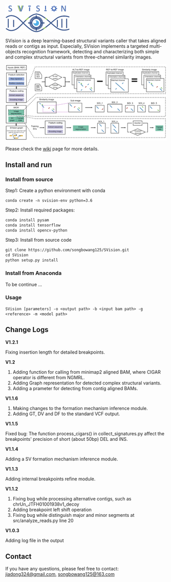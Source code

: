 <img src="https://github.com/xjtu-omics/SVision/blob/master/supports/svision-logo.png" alt="svision_logo" width="40%" height="40%" align=center/>


SVision is a deep learning-based structural variants caller that takes aligned reads or contigs as input. Especially, SVision implements a targeted multi-objects recognition framework, detecting and characterizing both simple and complex structural variants from three-channel similarity images.

<img src="https://github.com/xjtu-omics/SVision/blob/master/supports/workflow.png" alt="SVision workflow" align=center/>


Please check the [wiki](https://github.com/xjtu-omics/SVision/wiki) page for more details. 


## Install and run

### Install from source
Step1: Create a python environment with conda

```
conda create -n svision-env python=3.6
```

Step2: Install required packages:

```
conda install pysam
conda install tensorflow
conda install opencv-python
```
Step3: Install from source code

```
git clone https://github.com/songbowang125/SVision.git
cd SVision
python setup.py install
```

### Install from Anaconda

To be continue ...


### Usage

```
SVision [parameters] -o <output path> -b <input bam path> -g <reference> -m <model path>
```


## Change Logs

**V1.2.1**

Fixing insertion length for detailed breakpoints.

**V1.2**

1. Adding function for calling from minimap2 aligned BAM, where CIGAR operator is different from NGMRL.
2. Adding Graph representation for detected complex structural variants.
3. Adding a prameter for detecting from contig aligned BAMs.

**V1.1.6**

1. Making changes to the formation mechanism inference module.
2. Adding GT, DV and DF to the standard VCF output.

**V1.1.5**

Fixed bug: The function process_cigars() in collect_signatures.py affect the breakpoints' precision of short (about 50bp) DEL and INS.

**V1.1.4**

Adding a SV formation mechanism inference module.

**V1.1.3**

Adding internal breakpoints refine module.

**V1.1.2**

1. Fixing bug while processing alternative contigs, such as chrUn_JTFH01001938v1_decoy
2. Adding breakpoint left shift operation
3. Fixing bug while distinguish major and minor segments at src/analyze_reads.py line 20

**V1.0.3**

Adding log file in the output

## Contact
If you have any questions, please feel free to contact: jiadong324@gmail.com, songbowang125@163.com
